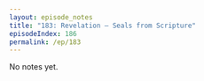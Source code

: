 ```yaml
---
layout: episode_notes
title: "183: Revelation — Seals from Scripture"
episodeIndex: 186
permalink: /ep/183
---
```

No notes yet.
